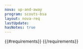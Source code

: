 ```yaml
---
nova: up-and-away
program: scouts-bsa
layout: nova-req
lastUpdate:
hasNotes: true
---
```


{{#requirements}}
{{/requirements}}
